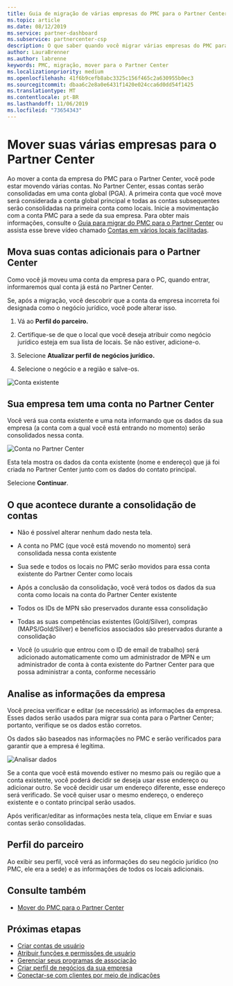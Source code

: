 ```yaml
---
title: Guia de migração de várias empresas do PMC para o Partner Center | Partner Center
ms.topic: article
ms.date: 08/12/2019
ms.service: partner-dashboard
ms.subservice: partnercenter-csp
description: O que saber quando você migrar várias empresas do PMC para o Partner Center
author: LauraBrenner
ms.author: labrenne
keywords: PMC, migração, mover para o Partner Center
ms.localizationpriority: medium
ms.openlocfilehash: 41f6b9cefb8abc3325c156f465c2a630955b0ec3
ms.sourcegitcommit: dbaa6c2e8a0e6431f1420e024cca6d0dd54f1425
ms.translationtype: MT
ms.contentlocale: pt-BR
ms.lasthandoff: 11/06/2019
ms.locfileid: "73654343"
---
```

# <a name="moving-your-multiple-companies-to-partner-center"></a>Mover suas várias empresas para o Partner Center

Ao mover a conta da empresa do PMC para o Partner Center, você pode estar movendo várias contas. No Partner Center, essas contas serão consolidadas em uma conta global (PGA). A primeira conta que você move será considerada a conta global principal e todas as contas subsequentes serão consolidadas na primeira conta como locais. Inicie a movimentação com a conta PMC para a sede da sua empresa. Para obter mais informações, consulte o [Guia para migrar do PMC para o Partner Center](guide-to-migration.md) ou assista esse breve vídeo chamado [Contas em vários locais facilitadas](https://vimeo.com/290335248).

## <a name="move-your-additional-accounts-into-partner-center"></a>Mova suas contas adicionais para o Partner Center 

Como você já moveu uma conta da empresa para o PC, quando entrar, informaremos qual conta já está no Partner Center. 


Se, após a migração, você descobrir que a conta da empresa incorreta foi designada como o negócio jurídico, você pode alterar isso.

1. Vá ao **Perfil do parceiro.**

2. Certifique-se de que o local que você deseja atribuir como negócio jurídico esteja em sua lista de locais. Se não estiver, adicione-o.

3. Selecione **Atualizar perfil de negócios jurídico.**

4. Selecione o negócio e a região e salve-os.

![Conta existente](images/migration/accountwithus.png)

## <a name="your-company-has-an-account-in-partner-center"></a>Sua empresa tem uma conta no Partner Center

Você verá sua conta existente e uma nota informando que os dados da sua empresa (a conta com a qual você está entrando no momento) serão consolidados nessa conta.

![Conta no Partner Center](images/migration/existingaccount2.png)

Esta tela mostra os dados da conta existente (nome e endereço) que já foi criada no Partner Center junto com os dados do contato principal. 

Selecione **Continuar**.

## <a name="what-happens-during-consolidation-of-accounts"></a>O que acontece durante a consolidação de contas

- Não é possível alterar nenhum dado nesta tela. 

- A conta no PMC (que você está movendo no momento) será consolidada nessa conta existente 

- Sua sede e todos os locais no PMC serão movidos para essa conta existente do Partner Center como locais

- Após a conclusão da consolidação, você verá todos os dados da sua conta como locais na conta do Partner Center existente 

- Todos os IDs de MPN são preservados durante essa consolidação

- Todas as suas competências existentes (Gold/Silver), compras (MAPS/Gold/Silver) e benefícios associados são preservados durante a consolidação

- Você (o usuário que entrou com o ID de email de trabalho) será adicionado automaticamente como um administrador de MPN e um administrador de conta à conta existente do Partner Center para que possa administrar a conta, conforme necessário 


## <a name="review-your-company-information"></a>Analise as informações da empresa

Você precisa verificar e editar (se necessário) as informações da empresa. Esses dados serão usados para migrar sua conta para o Partner Center; portanto, verifique se os dados estão corretos. 

Os dados são baseados nas informações no PMC e serão verificados para garantir que a empresa é legítima. 

![Analisar dados](images/migration/review.png)

Se a conta que você está movendo estiver no mesmo país ou região que a conta existente, você poderá decidir se deseja usar esse endereço ou adicionar outro. Se você decidir usar um endereço diferente, esse endereço será verificado. Se você quiser usar o mesmo endereço, o endereço existente e o contato principal serão usados.

Após verificar/editar as informações nesta tela, clique em Enviar e suas contas serão consolidadas.

## <a name="partner-profile"></a>Perfil do parceiro

Ao exibir seu perfil, você verá as informações do seu negócio jurídico (no PMC, ele era a sede) e as informações de todos os locais adicionais.

## <a name="see-also"></a>Consulte também

- [Mover do PMC para o Partner Center](move-pmc-pc-map.md)

## <a name="next-steps"></a>Próximas etapas

- [Criar contas de usuário](create-user-accounts-and-set-permissions.md)
- [Atribuir funções e permissões de usuário](permissions-overview.md)
- [Gerenciar seus programas de associação](renew-mpn-offers.md)
- [Criar perfil de negócios da sua empresa](create-a-marketing-profile.md)
- [Conectar-se com clientes por meio de indicações](responding-to-referrals.md)
